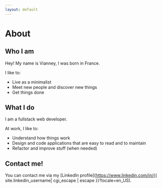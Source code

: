 ```yaml
---
layout: default
---
```


# About

## Who I am

Hey! My name is Vianney, I was born in France.

I like to:

* Live as a minimalist
* Meet new people and discover new things
* Get things done

## What I do

I am a fullstack web developer.

At work, I like to:

* Understand how things work
* Design and code applications that are easy to read and to maintain
* Refactor and improve stuff (when needed)

## Contact me!

You can contact me via my [LinkedIn profile](https://www.linkedin.com/in/{{ site.linkedin_username| cgi_escape | escape }}?locale=en_US).